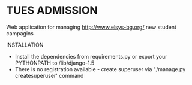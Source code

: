 TUES ADMISSION
==============

Web application for managing http://www.elsys-bg.org/ new student campagins

INSTALLATION
- Install the dependencies from requirements.py or export your PYTHONPATH to <path-to-project>/lib/django-1.5
- There is no registration available - create superuser via './manage.py createsuperuser' command
